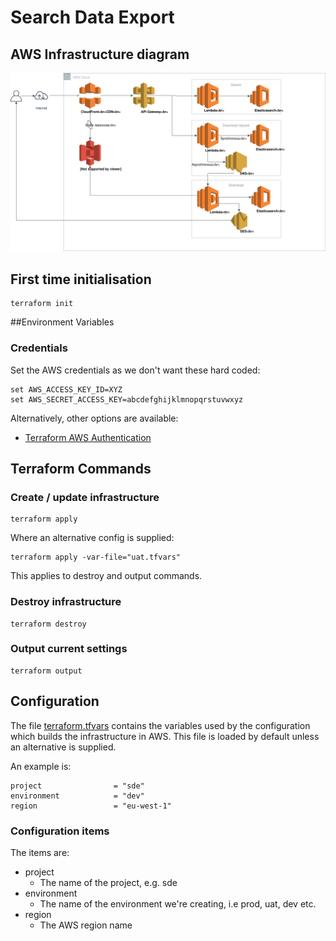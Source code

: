 # Search Data Export

## AWS Infrastructure diagram
![](../aws-diagram-export-data.svg)

## First time initialisation
```
terraform init
```

##Environment Variables
### Credentials
Set the AWS credentials as we don't want these hard coded:
```
set AWS_ACCESS_KEY_ID=XYZ
set AWS_SECRET_ACCESS_KEY=abcdefghijklmnopqrstuvwxyz
```

Alternatively, other options are available:
* [Terraform AWS Authentication](https://www.terraform.io/docs/providers/aws/index.html)

## Terraform Commands
### Create / update infrastructure
```
terraform apply
```

Where an alternative config is supplied:
```
terraform apply -var-file="uat.tfvars"
```
This applies to destroy and output commands.

### Destroy infrastructure
```
terraform destroy
```

### Output current settings
```
terraform output
```

## Configuration
The file [terraform.tfvars](tarraform.tfvars) contains the variables used by the configuration which builds the infrastructure in AWS. This file is loaded by default unless an alternative is supplied.  

An example is:
```hcl-terraform
project                = "sde"
environment            = "dev"
region                 = "eu-west-1"
```

### Configuration items
The items are:
* project
    * The name of the project, e.g. sde
* environment
    * The name of the environment we're creating, i.e prod, uat, dev etc.
* region
    * The AWS region name
